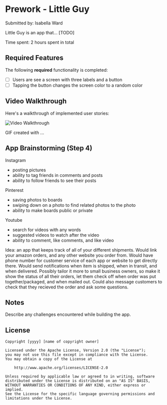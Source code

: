 # Prework - Little Guy

Submitted by: Isabella Ward

Little Guy is an app that... [TODO] 

Time spent: 2 hours spent in total

## Required Features

The following **required** functionality is completed:

- [ ] Users are see a screen with three labels and a button
- [ ] Tapping the button changes the screen color to a random color
 
## Video Walkthrough

Here's a walkthrough of implemented user stories:

<img src='http://i.imgur.com/link/to/your/gif/file.gif' title='Video Walkthrough' width='' alt='Video Walkthrough' />

<!-- Replace this with whatever GIF tool you used! -->
GIF created with ...  
<!-- Recommended tools:
[Kap](https://getkap.co/) for macOS
[ScreenToGif](https://www.screentogif.com/) for Windows
[peek](https://github.com/phw/peek) for Linux. -->

## App Brainstorming (Step 4)

Instagram 
- posting pictures
- ability to tag friends in comments and posts
- ability to follow friends to see their posts

Pinterest
- saving photos to boards
- swiping down on a photo to find related photos to the photo
- ability to make boards public or private

Youtube
- search for videos with any words
- suggested videos to watch after the video
- ability to comment, like comments, and like video


Idea: an app that keeps track of all of your different shipments. Would link your amazon orders, and any other website you order from. 
Would have phone number for customer service of each app or website to get directly there. Would send notifications when item is shipped, when in transit, and when delivered. Possibly tailor it more to small business owners, so make it show the status of all their orders, let them check off when order was put together/packaged, and when mailed out. Could also message customers to check that they recieved the order and ask some questions. 

## Notes

Describe any challenges encountered while building the app.

## License

    Copyright [yyyy] [name of copyright owner]

    Licensed under the Apache License, Version 2.0 (the "License");
    you may not use this file except in compliance with the License.
    You may obtain a copy of the License at

        http://www.apache.org/licenses/LICENSE-2.0

    Unless required by applicable law or agreed to in writing, software
    distributed under the License is distributed on an "AS IS" BASIS,
    WITHOUT WARRANTIES OR CONDITIONS OF ANY KIND, either express or implied.
    See the License for the specific language governing permissions and
    limitations under the License.
